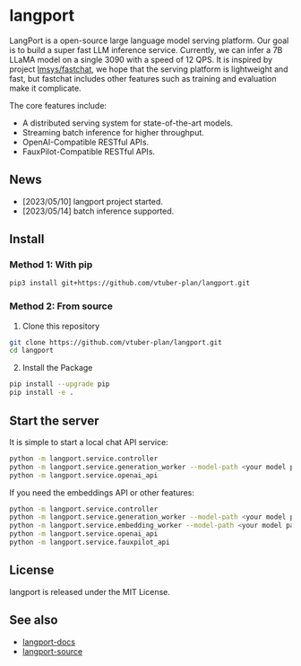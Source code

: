 # langport
LangPort is a open-source large language model serving platform.
Our goal is to build a super fast LLM inference service. Currently, we can  infer a 7B LLaMA model on a single 3090 with a speed of 12 QPS.
It is inspired by project [lmsys/fastchat](https://github.com/lm-sys/FastChat), we hope that the serving platform is lightweight and fast, but fastchat includes other features such as training and evaluation make it complicate.

The core features include:
- A distributed serving system for state-of-the-art models.
- Streaming batch inference for higher throughput.
- OpenAI-Compatible RESTful APIs.
- FauxPilot-Compatible RESTful APIs.

## News
- [2023/05/10] langport project started.
- [2023/05/14] batch inference supported.


## Install

### Method 1: With pip

```bash
pip3 install git+https://github.com/vtuber-plan/langport.git 
```

### Method 2: From source

1. Clone this repository
```bash
git clone https://github.com/vtuber-plan/langport.git
cd langport
```

2. Install the Package
```bash
pip install --upgrade pip
pip install -e .
```

## Start the server

It is simple to start a local chat API service:
``` bash
python -m langport.service.controller
python -m langport.service.generation_worker --model-path <your model path>
python -m langport.service.openai_api
```

If you need the embeddings API or other features:
``` bash
python -m langport.service.controller
python -m langport.service.generation_worker --model-path <your model path>
python -m langport.service.embedding_worker --model-path <your model path>
python -m langport.service.openai_api
python -m langport.service.fauxpilot_api
```

## License

langport is released under the MIT License.


## See also

- [langport-docs](https://langport.readthedocs.io/)
- [langport-source](https://github.com/vtuber-plan/langport)
